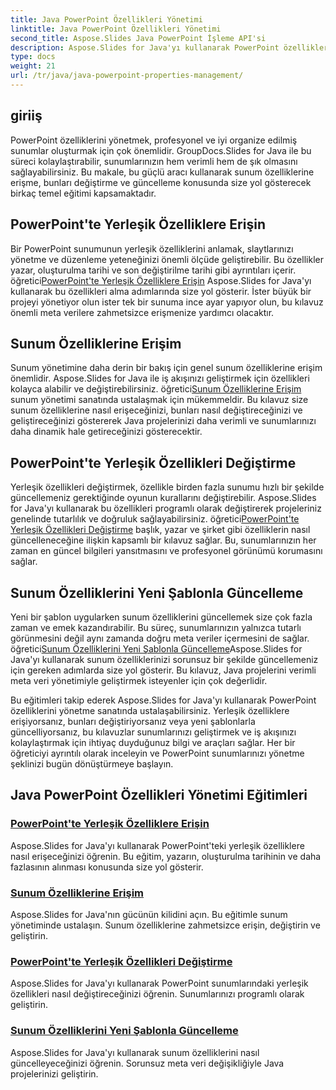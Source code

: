 ```yaml
---
title: Java PowerPoint Özellikleri Yönetimi
linktitle: Java PowerPoint Özellikleri Yönetimi
second_title: Aspose.Slides Java PowerPoint İşleme API'si
description: Aspose.Slides for Java'yı kullanarak PowerPoint özelliklerini nasıl yöneteceğinizi keşfedin. Kapsamlı eğitimlerimiz sayesinde özelliklere zahmetsizce erişin, değiştirin ve güncelleyin.
type: docs
weight: 21
url: /tr/java/java-powerpoint-properties-management/
---
```


## giriiş

PowerPoint özelliklerini yönetmek, profesyonel ve iyi organize edilmiş sunumlar oluşturmak için çok önemlidir. GroupDocs.Slides for Java ile bu süreci kolaylaştırabilir, sunumlarınızın hem verimli hem de şık olmasını sağlayabilirsiniz. Bu makale, bu güçlü aracı kullanarak sunum özelliklerine erişme, bunları değiştirme ve güncelleme konusunda size yol gösterecek birkaç temel eğitimi kapsamaktadır.

## PowerPoint'te Yerleşik Özelliklere Erişin

Bir PowerPoint sunumunun yerleşik özelliklerini anlamak, slaytlarınızı yönetme ve düzenleme yeteneğinizi önemli ölçüde geliştirebilir. Bu özellikler yazar, oluşturulma tarihi ve son değiştirilme tarihi gibi ayrıntıları içerir. öğretici[PowerPoint'te Yerleşik Özelliklere Erişin](./access-built-in-properties-powerpoint/) Aspose.Slides for Java'yı kullanarak bu özellikleri alma adımlarında size yol gösterir. İster büyük bir projeyi yönetiyor olun ister tek bir sunuma ince ayar yapıyor olun, bu kılavuz önemli meta verilere zahmetsizce erişmenize yardımcı olacaktır.

## Sunum Özelliklerine Erişim

 Sunum yönetimine daha derin bir bakış için genel sunum özelliklerine erişim önemlidir. Aspose.Slides for Java ile iş akışınızı geliştirmek için özellikleri kolayca alabilir ve değiştirebilirsiniz. öğretici[Sunum Özelliklerine Erişim](./access-presentation-properties/) sunum yönetimi sanatında ustalaşmak için mükemmeldir. Bu kılavuz size sunum özelliklerine nasıl erişeceğinizi, bunları nasıl değiştireceğinizi ve geliştireceğinizi göstererek Java projelerinizi daha verimli ve sunumlarınızı daha dinamik hale getireceğinizi gösterecektir.

## PowerPoint'te Yerleşik Özellikleri Değiştirme

 Yerleşik özellikleri değiştirmek, özellikle birden fazla sunumu hızlı bir şekilde güncellemeniz gerektiğinde oyunun kurallarını değiştirebilir. Aspose.Slides for Java'yı kullanarak bu özellikleri programlı olarak değiştirerek projeleriniz genelinde tutarlılık ve doğruluk sağlayabilirsiniz. öğretici[PowerPoint'te Yerleşik Özellikleri Değiştirme](./modify-built-in-properties-powerpoint/) başlık, yazar ve şirket gibi özelliklerin nasıl güncelleneceğine ilişkin kapsamlı bir kılavuz sağlar. Bu, sunumlarınızın her zaman en güncel bilgileri yansıtmasını ve profesyonel görünümü korumasını sağlar.

## Sunum Özelliklerini Yeni Şablonla Güncelleme

 Yeni bir şablon uygularken sunum özelliklerini güncellemek size çok fazla zaman ve emek kazandırabilir. Bu süreç, sunumlarınızın yalnızca tutarlı görünmesini değil aynı zamanda doğru meta veriler içermesini de sağlar. öğretici[Sunum Özelliklerini Yeni Şablonla Güncelleme](./update-presentation-properties-new-template/)Aspose.Slides for Java'yı kullanarak sunum özelliklerinizi sorunsuz bir şekilde güncellemeniz için gereken adımlarda size yol gösterir. Bu kılavuz, Java projelerini verimli meta veri yönetimiyle geliştirmek isteyenler için çok değerlidir.

Bu eğitimleri takip ederek Aspose.Slides for Java'yı kullanarak PowerPoint özelliklerini yönetme sanatında ustalaşabilirsiniz. Yerleşik özelliklere erişiyorsanız, bunları değiştiriyorsanız veya yeni şablonlarla güncelliyorsanız, bu kılavuzlar sunumlarınızı geliştirmek ve iş akışınızı kolaylaştırmak için ihtiyaç duyduğunuz bilgi ve araçları sağlar. Her bir öğreticiyi ayrıntılı olarak inceleyin ve PowerPoint sunumlarınızı yönetme şeklinizi bugün dönüştürmeye başlayın.
## Java PowerPoint Özellikleri Yönetimi Eğitimleri
### [PowerPoint'te Yerleşik Özelliklere Erişin](./access-built-in-properties-powerpoint/)
Aspose.Slides for Java'yı kullanarak PowerPoint'teki yerleşik özelliklere nasıl erişeceğinizi öğrenin. Bu eğitim, yazarın, oluşturulma tarihinin ve daha fazlasının alınması konusunda size yol gösterir.
### [Sunum Özelliklerine Erişim](./access-presentation-properties/)
Aspose.Slides for Java'nın gücünün kilidini açın. Bu eğitimle sunum yönetiminde ustalaşın. Sunum özelliklerine zahmetsizce erişin, değiştirin ve geliştirin.
### [PowerPoint'te Yerleşik Özellikleri Değiştirme](./modify-built-in-properties-powerpoint/)
Aspose.Slides for Java'yı kullanarak PowerPoint sunumlarındaki yerleşik özellikleri nasıl değiştireceğinizi öğrenin. Sunumlarınızı programlı olarak geliştirin.
### [Sunum Özelliklerini Yeni Şablonla Güncelleme](./update-presentation-properties-new-template/)
Aspose.Slides for Java'yı kullanarak sunum özelliklerini nasıl güncelleyeceğinizi öğrenin. Sorunsuz meta veri değişikliğiyle Java projelerinizi geliştirin.